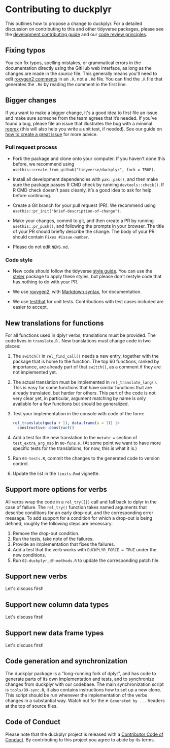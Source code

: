 # Contributing to duckplyr

This outlines how to propose a change to duckplyr.
For a detailed discussion on contributing to this and other tidyverse packages, please see the [development contributing guide](https://rstd.io/tidy-contrib) and our [code review principles](https://code-review.tidyverse.org/).

## Fixing typos

You can fix typos, spelling mistakes, or grammatical errors in the documentation directly using the GitHub web interface, as long as the changes are made in the _source_ file.
This generally means you'll need to edit [roxygen2 comments](https://roxygen2.r-lib.org/articles/roxygen2.html) in an `.R`, not a `.Rd` file.
You can find the `.R` file that generates the `.Rd` by reading the comment in the first line.

## Bigger changes

If you want to make a bigger change, it's a good idea to first file an issue and make sure someone from the team agrees that it’s needed.
If you’ve found a bug, please file an issue that illustrates the bug with a minimal
[reprex](https://www.tidyverse.org/help/#reprex) (this will also help you write a unit test, if needed).
See our guide on [how to create a great issue](https://code-review.tidyverse.org/issues/) for more advice.

### Pull request process

*   Fork the package and clone onto your computer. If you haven't done this before, we recommend using `usethis::create_from_github("tidyverse/duckplyr", fork = TRUE)`.

*   Install all development dependencies with `pak::pak()`, and then make sure the package passes R CMD check by running `devtools::check()`.
    If R CMD check doesn't pass cleanly, it's a good idea to ask for help before continuing.

*   Create a Git branch for your pull request (PR). We recommend using `usethis::pr_init("brief-description-of-change")`.

*   Make your changes, commit to git, and then create a PR by running `usethis::pr_push()`, and following the prompts in your browser.
    The title of your PR should briefly describe the change.
    The body of your PR should contain `Fixes #issue-number`.

*   Please do not edit `NEWS.md`.

### Code style

*   New code should follow the tidyverse [style guide](https://style.tidyverse.org).
    You can use the [styler](https://CRAN.R-project.org/package=styler) package to apply these styles, but please don't restyle code that has nothing to do with your PR.

*  We use [roxygen2](https://cran.r-project.org/package=roxygen2), with [Markdown syntax](https://cran.r-project.org/web/packages/roxygen2/vignettes/rd-formatting.html), for documentation.

*  We use [testthat](https://cran.r-project.org/package=testthat) for unit tests.
   Contributions with test cases included are easier to accept.

## New translations for functions

For all functions used in dplyr verbs, translations must be provided.
The code lives in `translate.R` .
New translations must change code in two places:

1. The `switch()` in `rel_find_call()` needs a new entry, together with the package that is home to the function. The top 60 functions, ranked by importance, are already part of that `switch()`, as a comment if they are not implemented yet.
1. The actual translation must be implemented in `rel_translate_lang()`. This is easy for some functions that have similar functions that are already translated, but harder for others. This part of the code is not very clear yet, in particular, argument matching by name is only available for a few functions but should be generalized.
1. Test your implementation in the console with code of the form:

    ```r
    rel_translate(quo(a + 1), data.frame(a = 1)) |>
      constructive::construct()
    ```

1. Add a test for the new translation to the `mutate =` section of `test_extra_arg_map` in `00-funs.R`. (At some point we want to have more specific tests for the translations, for now, this is what it is.)
1. Run `03-tests.R`, commit the changes to the generated code to version control.
1. Update the list in the `limits.Rmd` vignette.

## Support more options for verbs

All verbs wrap the code in a `rel_try({})` call and fall back to dplyr in the case of failure.
The `rel_try()` function takes named arguments that describe conditions for an early drop-out, and the corresponding error message.
To add support for a condition for which a drop-out is being defined, roughly the following steps are necessary:

1. Remove the drop-out condition.
2. Run the tests, take note of the failures.
3. Provide an implementation that fixes the failures.
4. Add a test that the verb works with `DUCKPLYR_FORCE = TRUE` under the new conditions.
5. Run `02-duckplyr_df-methods.R` to update the corresponding patch file.

## Support new verbs

Let's discuss first!

## Support new column data types

Let's discuss first!

## Support new data frame types

Let's discuss first!

## Code generation and synchronization

The duckplyr package is a "long-running fork of dplyr", and has code to generate parts of its own implementation and tests, and to synchronize changes from duckplyr with our codebase.
The main synchronization script is `tools/99-sync.R`, it also contains instructions how to set up a new clone.
This script should be run whenever the implementation of the verbs changes in a substantial way.
Watch out for the `# Generated by ...` headers at the top of source files.

## Code of Conduct

Please note that the duckplyr project is released with a
[Contributor Code of Conduct](CODE_OF_CONDUCT.md). By contributing to this
project you agree to abide by its terms.
